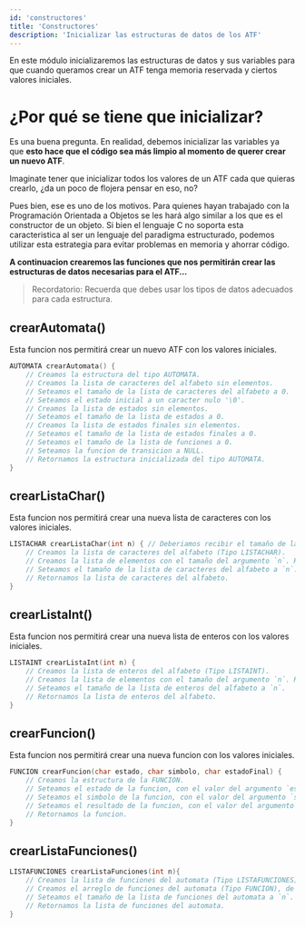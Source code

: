 ```yaml
---
id: 'constructores'
title: 'Constructores'
description: 'Inicializar las estructuras de datos de los ATF'
---
```


En este módulo inicializaremos las estructuras de datos y sus variables para que cuando queramos crear un ATF tenga memoria reservada y ciertos valores iniciales.

# ¿Por qué se tiene que inicializar?

Es una buena pregunta. En realidad, debemos inicializar las variables ya que **esto hace que el código sea más limpio al momento de querer crear un nuevo ATF**.

Imaginate tener que inicializar todos los valores de un ATF cada que quieras crearlo, ¿da un poco de flojera pensar en eso, no?

Pues bien, ese es uno de los motivos. Para quienes hayan trabajado con la Programación Orientada a Objetos se les hará algo similar a los que es el constructor de un objeto. Si bien el lenguaje C no soporta esta caracteristica al ser un lenguaje del paradigma estructurado, podemos utilizar esta estrategia para evitar problemas en memoria y ahorrar código.

**A continuacion crearemos las funciones que nos permitirán crear las estructuras de datos necesarias para el ATF...**

> Recordatorio: Recuerda que debes usar los tipos de datos adecuados para cada estructura.

## crearAutomata()

Esta funcion nos permitirá crear un nuevo ATF con los valores iniciales.

```c
AUTOMATA crearAutomata() {
	// Creamos la estructura del tipo AUTOMATA.
	// Creamos la lista de caracteres del alfabeto sin elementos.
	// Seteamos el tamaño de la lista de caracteres del alfabeto a 0.
	// Seteamos el estado inicial a un caracter nulo '\0'.
	// Creamos la lista de estados sin elementos.
	// Seteamos el tamaño de la lista de estados a 0.
	// Creamos la lista de estados finales sin elementos.
	// Seteamos el tamaño de la lista de estados finales a 0.
	// Seteamos el tamaño de la lista de funciones a 0.
	// Seteamos la funcion de transicion a NULL.
	// Retornamos la estructura inicializada del tipo AUTOMATA.
}
```

## crearListaChar()

Esta funcion nos permitirá crear una nueva lista de caracteres con los valores iniciales.

```c
LISTACHAR crearListaChar(int n) { // Deberiamos recibir el tamaño de la lista de caracteres del alfabeto.
	// Creamos la lista de caracteres del alfabeto (Tipo LISTACHAR).
	// Creamos la lista de elementos con el tamaño del argumento `n`. Recomendable usar calloc para inicializar la memoria.
	// Seteamos el tamaño de la lista de caracteres del alfabeto a `n`.
	// Retornamos la lista de caracteres del alfabeto.
}
```

## crearListaInt()

Esta funcion nos permitirá crear una nueva lista de enteros con los valores iniciales.

```c
LISTAINT crearListaInt(int n) {
	// Creamos la lista de enteros del alfabeto (Tipo LISTAINT).
	// Creamos la lista de elementos con el tamaño del argumento `n`. Recomendable usar calloc para inicializar la memoria.
	// Seteamos el tamaño de la lista de enteros del alfabeto a `n`.
	// Retornamos la lista de enteros del alfabeto.
}
```

## crearFuncion()

Esta funcion nos permitirá crear una nueva funcion con los valores iniciales.

```c
FUNCION crearFuncion(char estado, char simbolo, char estadoFinal) {
	// Creamos la estructura de la FUNCION.
	// Seteamos el estado de la funcion, con el valor del argumento `estado`.
	// Seteamos el simbolo de la funcion, con el valor del argumento `simbolo`.
	// Seteamos el resultado de la funcion, con el valor del argumento `estadoFinal`.
	// Retornamos la funcion.
}
```

## crearListaFunciones()

```c
LISTAFUNCIONES crearListaFunciones(int n){
	// Creamos la lista de funciones del automata (Tipo LISTAFUNCIONES).
	// Creamos el arreglo de funciones del automata (Tipo FUNCION), de manera dinamica con el tamaño del argumento `n` y usamos la funcion calloc para inicializar memoria.
	// Seteamos el tamaño de la lista de funciones del automata a `n`.
	// Retornamos la lista de funciones del automata.
}
```
